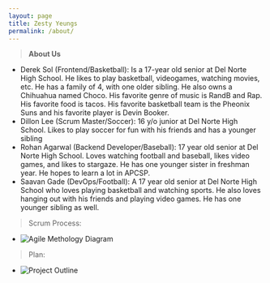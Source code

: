 ```yaml
---
layout: page
title: Zesty Yeungs
permalink: /about/
---
```


> **About Us**
- Derek Sol (Frontend/Basketball): Is a 17-year old senior at Del Norte High School. He likes to play basketball, videogames, watching movies, etc. He has a family of 4, with one older sibling. He also owns a Chihuahua named Choco. His favorite genre of music is RandB and Rap. His favorite food is tacos. His favorite basketball team is the Pheonix Suns and his favorite player is Devin Booker. 
- Dillon Lee (Scrum Master/Soccer): 16 y/o junior at Del Norte High School. Likes to play soccer for fun with his friends and has a younger sibling
- Rohan Agarwal (Backend Developer/Baseball): 17 year old senior at Del Norte High School. Loves watching football and baseball, likes video games, and likes to stargaze. He has one younger sister in freshman year. He hopes to learn a lot in APCSP.
- Saavan Gade (DevOps/Football): A 17 year old senior at Del Norte High School who loves playing basketball and watching sports. He also loves hanging out with his friends and playing video games. He has one younger sibling as well.

> Scrum Process:
- ![]({{site.baseurl}}/images/zestyyeungs.png "Agile Methology Diagram")

> Plan:
- ![]({{site.baseurl}}/images/FinalProjectOutline.png "Project Outline")